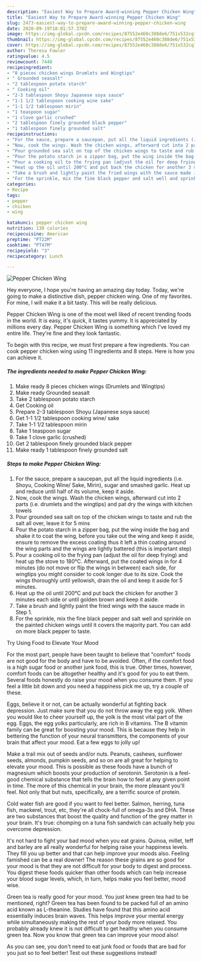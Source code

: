 ```yaml
---
description: "Easiest Way to Prepare Award-winning Pepper Chicken Wing"
title: "Easiest Way to Prepare Award-winning Pepper Chicken Wing"
slug: 2473-easiest-way-to-prepare-award-winning-pepper-chicken-wing
date: 2020-09-19T18:01:57.370Z
image: https://img-global.cpcdn.com/recipes/87552e460c388de6/751x532cq70/pepper-chicken-wing-recipe-main-photo.jpg
thumbnail: https://img-global.cpcdn.com/recipes/87552e460c388de6/751x532cq70/pepper-chicken-wing-recipe-main-photo.jpg
cover: https://img-global.cpcdn.com/recipes/87552e460c388de6/751x532cq70/pepper-chicken-wing-recipe-main-photo.jpg
author: Theresa Fowler
ratingvalue: 4.5
reviewcount: 7440
recipeingredient:
- "8 pieces chicken wings Drumlets and Wingtips"
- " Grounded seasalt"
- "2 tablespoon potato starch"
- " Cooking oil"
- "2-3 tablespoon Shoyu Japanese soya sauce"
- "1-1 1/2 tablespoon cooking wine sake"
- "1-1 1/2 tablespoon mirin"
- "1 teaspoon sugar"
- "1 clove garlic crushed"
- "2 tablespoon finely grounded black pepper"
- "1 tablespoon finely grounded salt"
recipeinstructions:
- "For the sauce, prepare a saucepan, put all the liquid ingredients (i.e. Shoyu, Cooking Wine/ Sake, Mirin), sugar and smashed garlic. Heat up and reduce until half of its volume, keep it aside."
- "Now, cook the wings. Wash the chicken wings, afterward cut into 2 parts (i.e. drumlets and the wingtips) and pat dry the wings with kitchen towels"
- "Pour grounded sea salt on top of the chicken wings to taste and rub the salt all over, leave it for 5 mins"
- "Pour the potato starch in a zipper bag, put the wing inside the bag and shake it to coat the wing, before you take out the wing and keep it aside, ensure to remove the excess coating thus it left a thin coating around the wing parts and the wings are lightly battered (this is important step)"
- "Pour a cooking oil to the frying pan (adjust the oil for deep frying) and heat up the stove to 180°C. Afterward, put the coated wings in for 4 minutes (do not move or flip the wings in between) each side, for wingtips you might consider to cook longer due to its size. Cook the wings thoroughly until yellowish, drain the oil and keep it aside for 5 minutes."
- "Heat up the oil until 200°C and put back the chicken for another 3 minutes each side or until golden brown and keep it aside."
- "Take a brush and lightly paint the fried wings with the sauce made in Step 1."
- "For the sprinkle, mix the fine black pepper and salt well and sprinkle on the painted chicken wings until it covers the majority part. You can add on more black pepper to taste."
categories:
- Recipe
tags:
- pepper
- chicken
- wing

katakunci: pepper chicken wing 
nutrition: 139 calories
recipecuisine: American
preptime: "PT22M"
cooktime: "PT47M"
recipeyield: "3"
recipecategory: Lunch

---
```



![Pepper Chicken Wing](https://img-global.cpcdn.com/recipes/87552e460c388de6/751x532cq70/pepper-chicken-wing-recipe-main-photo.jpg)

Hey everyone, I hope you're having an amazing day today. Today, we're going to make a distinctive dish, pepper chicken wing. One of my favorites. For mine, I will make it a bit tasty. This will be really delicious.



Pepper Chicken Wing is one of the most well liked of recent trending foods in the world. It is easy, it's quick, it tastes yummy. It is appreciated by millions every day. Pepper Chicken Wing is something which I've loved my entire life. They're fine and they look fantastic.


To begin with this recipe, we must first prepare a few ingredients. You can cook pepper chicken wing using 11 ingredients and 8 steps. Here is how you can achieve it.

<!--inarticleads1-->

##### The ingredients needed to make Pepper Chicken Wing:

1. Make ready 8 pieces chicken wings (Drumlets and Wingtips)
1. Make ready  Grounded seasalt
1. Take 2 tablespoon potato starch
1. Get  Cooking oil
1. Prepare 2-3 tablespoon Shoyu (Japanese soya sauce)
1. Get 1-1 1/2 tablespoon cooking wine/ sake
1. Take 1-1 1/2 tablespoon mirin
1. Take 1 teaspoon sugar
1. Take 1 clove garlic (crushed)
1. Get 2 tablespoon finely grounded black pepper
1. Make ready 1 tablespoon finely grounded salt




<!--inarticleads2-->

##### Steps to make Pepper Chicken Wing:

1. For the sauce, prepare a saucepan, put all the liquid ingredients (i.e. Shoyu, Cooking Wine/ Sake, Mirin), sugar and smashed garlic. Heat up and reduce until half of its volume, keep it aside.
1. Now, cook the wings. Wash the chicken wings, afterward cut into 2 parts (i.e. drumlets and the wingtips) and pat dry the wings with kitchen towels
1. Pour grounded sea salt on top of the chicken wings to taste and rub the salt all over, leave it for 5 mins
1. Pour the potato starch in a zipper bag, put the wing inside the bag and shake it to coat the wing, before you take out the wing and keep it aside, ensure to remove the excess coating thus it left a thin coating around the wing parts and the wings are lightly battered (this is important step)
1. Pour a cooking oil to the frying pan (adjust the oil for deep frying) and heat up the stove to 180°C. Afterward, put the coated wings in for 4 minutes (do not move or flip the wings in between) each side, for wingtips you might consider to cook longer due to its size. Cook the wings thoroughly until yellowish, drain the oil and keep it aside for 5 minutes.
1. Heat up the oil until 200°C and put back the chicken for another 3 minutes each side or until golden brown and keep it aside.
1. Take a brush and lightly paint the fried wings with the sauce made in Step 1.
1. For the sprinkle, mix the fine black pepper and salt well and sprinkle on the painted chicken wings until it covers the majority part. You can add on more black pepper to taste.




Try Using Food to Elevate Your Mood


For the most part, people have been taught to believe that "comfort" foods are not good for the body and have to be avoided. Often, if the comfort food is a high sugar food or another junk food, this is true. Other times, however, comfort foods can be altogether healthy and it's good for you to eat them. Several foods honestly do raise your mood when you consume them. If you feel a little bit down and you need a happiness pick me up, try a couple of these.

Eggs, believe it or not, can be actually wonderful at fighting back depression. Just make sure that you do not throw away the egg yolk. When you would like to cheer yourself up, the yolk is the most vital part of the egg. Eggs, the egg yolks particularly, are rich in B vitamins. The B vitamin family can be great for boosting your mood. This is because they help in bettering the function of your neural transmitters, the components of your brain that affect your mood. Eat a few eggs to jolly up!

Make a trail mix out of seeds and/or nuts. Peanuts, cashews, sunflower seeds, almonds, pumpkin seeds, and so on are all great for helping to elevate your mood. This is possible as these foods have a bunch of magnesium which boosts your production of serotonin. Serotonin is a feel-good chemical substance that tells the brain how to feel at any given point in time. The more of this chemical in your brain, the more pleasant you'll feel. Not only that but nuts, specifically, are a terrific source of protein.

Cold water fish are good if you want to feel better. Salmon, herring, tuna fish, mackerel, trout, etc, they're all chock-full of omega-3s and DHA. These are two substances that boost the quality and function of the grey matter in your brain. It's true: chomping on a tuna fish sandwich can actually help you overcome depression. 

It's not hard to fight your bad mood when you eat grains. Quinoa, millet, teff and barley are all really wonderful for helping raise your happiness levels. They fill you up better and that can help improve your moods also. Feeling famished can be a real downer! The reason these grains are so good for your mood is that they are not difficult for your body to digest and process. You digest these foods quicker than other foods which can help increase your blood sugar levels, which, in turn, helps make you feel better, mood wise.

Green tea is really good for your mood. You just knew green tea had to be mentioned, right? Green tea has been found to be packed full of an amino acid known as L-theanine. Studies have found that this amino acid essentially induces brain waves. This helps improve your mental energy while simultaneously making the rest of your body more relaxed. You probably already knew it is not difficult to get healthy when you consume green tea. Now you know that green tea can improve your mood also!

As you can see, you don't need to eat junk food or foods that are bad for you just so to feel better! Test out  these suggestions  instead!

